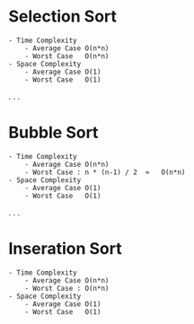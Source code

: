 # Selection Sort 
    - Time Complexity
        - Average Case O(n*n)
        - Worst Case   O(n*n)
    - Space Complexity 
        - Average Case O(1)
        - Worst Case   O(1)
.
.
.

# Bubble Sort 
    - Time Complexity
        - Average Case O(n*n)
        - Worst Case : n * (n-1) / 2  ≈   O(n*n)
    - Space Complexity 
        - Average Case O(1)
        - Worst Case   O(1)
.
.
.

# Inseration Sort 
    - Time Complexity
        - Average Case O(n*n)
        - Worst Case : O(n*n)
    - Space Complexity 
        - Average Case O(1)
        - Worst Case   O(1)
